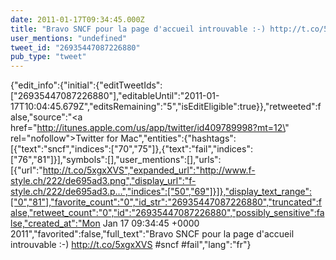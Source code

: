 ```yaml
---
date: 2011-01-17T09:34:45.000Z
title: "Bravo SNCF pour la page d'accueil introuvable :-) http://t.co/5xgxXVS #sncf #fail″"
user_mentions: "undefined"
tweet_id: "26935447087226880"
pub_type: "tweet"
---
```

{"edit_info":{"initial":{"editTweetIds":["26935447087226880"],"editableUntil":"2011-01-17T10:04:45.679Z","editsRemaining":"5","isEditEligible":true}},"retweeted":false,"source":"<a href=\"http://itunes.apple.com/us/app/twitter/id409789998?mt=12\" rel=\"nofollow\">Twitter for Mac</a>","entities":{"hashtags":[{"text":"sncf","indices":["70","75"]},{"text":"fail","indices":["76","81"]}],"symbols":[],"user_mentions":[],"urls":[{"url":"http://t.co/5xgxXVS","expanded_url":"http://www.f-style.ch/222/de695ad3.png","display_url":"f-style.ch/222/de695ad3.p…","indices":["50","69"]}]},"display_text_range":["0","81"],"favorite_count":"0","id_str":"26935447087226880","truncated":false,"retweet_count":"0","id":"26935447087226880","possibly_sensitive":false,"created_at":"Mon Jan 17 09:34:45 +0000 2011","favorited":false,"full_text":"Bravo SNCF pour la page d'accueil introuvable :-) http://t.co/5xgxXVS #sncf #fail","lang":"fr"}

